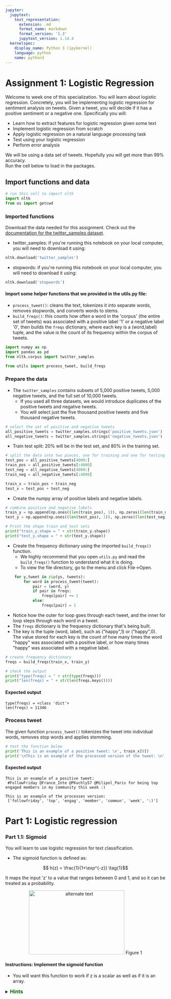 ```yaml
---
jupyter:
  jupytext:
    text_representation:
      extension: .md
      format_name: markdown
      format_version: '1.3'
      jupytext_version: 1.14.4
  kernelspec:
    display_name: Python 3 (ipykernel)
    language: python
    name: python3
---
```


# Assignment 1: Logistic Regression
Welcome to week one of this specialization. You will learn about logistic regression. Concretely, you will be implementing logistic regression for sentiment analysis on tweets. Given a tweet, you will decide if it has a positive sentiment or a negative one. Specifically you will: 

* Learn how to extract features for logistic regression given some text
* Implement logistic regression from scratch
* Apply logistic regression on a natural language processing task
* Test using your logistic regression
* Perform error analysis

We will be using a data set of tweets. Hopefully you will get more than 99% accuracy.  
Run the cell below to load in the packages.


## Import functions and data

```python
# run this cell to import nltk
import nltk
from os import getcwd
```

<!-- #region -->
### Imported functions

Download the data needed for this assignment. Check out the [documentation for the twitter_samples dataset](http://www.nltk.org/howto/twitter.html).

* twitter_samples: if you're running this notebook on your local computer, you will need to download it using:
```Python
nltk.download('twitter_samples')
```

* stopwords: if you're running this notebook on your local computer, you will need to download it using:
```python
nltk.download('stopwords')
```

#### Import some helper functions that we provided in the utils.py file:
* `process_tweet()`: cleans the text, tokenizes it into separate words, removes stopwords, and converts words to stems.
* `build_freqs()`: this counts how often a word in the 'corpus' (the entire set of tweets) was associated with a positive label '1' or a negative label '0', then builds the `freqs` dictionary, where each key is a (word,label) tuple, and the value is the count of its frequency within the corpus of tweets.
<!-- #endregion -->

```python
import numpy as np
import pandas as pd
from nltk.corpus import twitter_samples 

from utils import process_tweet, build_freqs
```

### Prepare the data
* The `twitter_samples` contains subsets of 5,000 positive tweets, 5,000 negative tweets, and the full set of 10,000 tweets.  
    * If you used all three datasets, we would introduce duplicates of the positive tweets and negative tweets.  
    * You will select just the five thousand positive tweets and five thousand negative tweets.

```python
# select the set of positive and negative tweets
all_positive_tweets = twitter_samples.strings('positive_tweets.json')
all_negative_tweets = twitter_samples.strings('negative_tweets.json')
```

* Train test split: 20% will be in the test set, and 80% in the training set.


```python
# split the data into two pieces, one for training and one for testing (validation set) 
test_pos = all_positive_tweets[4000:]
train_pos = all_positive_tweets[:4000]
test_neg = all_negative_tweets[4000:]
train_neg = all_negative_tweets[:4000]

train_x = train_pos + train_neg 
test_x = test_pos + test_neg
```

* Create the numpy array of positive labels and negative labels.

```python
# combine positive and negative labels
train_y = np.append(np.ones((len(train_pos), 1)), np.zeros((len(train_neg), 1)), axis=0)
test_y = np.append(np.ones((len(test_pos), 1)), np.zeros((len(test_neg), 1)), axis=0)
```

```python
# Print the shape train and test sets
print("train_y.shape = " + str(train_y.shape))
print("test_y.shape = " + str(test_y.shape))
```

* Create the frequency dictionary using the imported `build_freqs()` function.  
    * We highly recommend that you open `utils.py` and read the `build_freqs()` function to understand what it is doing.
    * To view the file directory, go to the menu and click File->Open.

```Python
    for y,tweet in zip(ys, tweets):
        for word in process_tweet(tweet):
            pair = (word, y)
            if pair in freqs:
                freqs[pair] += 1
            else:
                freqs[pair] = 1
```
* Notice how the outer for loop goes through each tweet, and the inner for loop steps through each word in a tweet.
* The `freqs` dictionary is the frequency dictionary that's being built. 
* The key is the tuple (word, label), such as ("happy",1) or ("happy",0).  The value stored for each key is the count of how many times the word "happy" was associated with a positive label, or how many times "happy" was associated with a negative label.

```python
# create frequency dictionary
freqs = build_freqs(train_x, train_y)

# check the output
print("type(freqs) = " + str(type(freqs)))
print("len(freqs) = " + str(len(freqs.keys())))
```

#### Expected output
```
type(freqs) = <class 'dict'>
len(freqs) = 11346
```


### Process tweet
The given function `process_tweet()` tokenizes the tweet into individual words, removes stop words and applies stemming.

```python
# test the function below
print('This is an example of a positive tweet: \n', train_x[0])
print('\nThis is an example of the processed version of the tweet: \n', process_tweet(train_x[0]))
```

#### Expected output
```
This is an example of a positive tweet: 
 #FollowFriday @France_Inte @PKuchly57 @Milipol_Paris for being top engaged members in my community this week :)
 
This is an example of the processes version: 
 ['followfriday', 'top', 'engag', 'member', 'commun', 'week', ':)']
```

<!-- #region -->
# Part 1: Logistic regression 


### Part 1.1: Sigmoid
You will learn to use logistic regression for text classification. 
* The sigmoid function is defined as: 

$$ h(z) = \frac{1}{1+\exp^{-z}} \tag{1}$$

It maps the input 'z' to a value that ranges between 0 and 1, and so it can be treated as a probability. 

<div style="width:image width px; font-size:100%; text-align:center;"><img src='../tmp2/sigmoid_plot.jpg' alt="alternate text" width="width" height="height" style="width:300px;height:200px;" /> Figure 1 </div>
<!-- #endregion -->

#### Instructions: Implement the sigmoid function
* You will want this function to work if z is a scalar as well as if it is an array.


<details>    
<summary>
    <font size="3" color="darkgreen"><b>Hints</b></font>
</summary>
<p>
<ul>
    <li><a href="https://docs.scipy.org/doc/numpy/reference/generated/numpy.exp.html" > numpy.exp </a> </li>

</ul>
</p>



```python tags=[]
import math
```

```python tags=[]
? math.exp
```

```python
# UNQ_C1 (UNIQUE CELL IDENTIFIER, DO NOT EDIT)
def sigmoid(z): 
    '''
    Input:
        z: is the input (can be a scalar or an array)
    Output:
        h: the sigmoid of z
    '''
    
    ### START CODE HERE (REPLACE INSTANCES OF 'None' with your code) ###
    # calculate the sigmoid of z
    # h = 1.0 / (1.0 + (math.exp(- z)))
    # when looking at other's solutions, I see that Numpy also has an exp() function.
    h = 1 / (1 + np.exp(-z))
    ### END CODE HERE ###
    
    return h
```

```python
# Testing your function 
if (sigmoid(0) == 0.5):
    print('SUCCESS!')
else:
    print('Oops!')

if (sigmoid(4.92) == 0.9927537604041685):
    print('CORRECT!')
else:
    print('Oops again!')
```

### Logistic regression: regression and a sigmoid

Logistic regression takes a regular linear regression, and applies a sigmoid to the output of the linear regression.

Regression:
$$z = \theta_0 x_0 + \theta_1 x_1 + \theta_2 x_2 + ... \theta_N x_N$$
Note that the $\theta$ values are "weights". If you took the Deep Learning Specialization, we referred to the weights with the `w` vector.  In this course, we're using a different variable $\theta$ to refer to the weights.

Logistic regression
$$ h(z) = \frac{1}{1+\exp^{-z}}$$
$$z = \theta_0 x_0 + \theta_1 x_1 + \theta_2 x_2 + ... \theta_N x_N$$
We will refer to 'z' as the 'logits'.


### Part 1.2 Cost function and Gradient

The cost function used for logistic regression is the average of the log loss across all training examples:

$$J(\theta) = -\frac{1}{m} \sum_{i=1}^m y^{(i)}\log (h(z(\theta)^{(i)})) + (1-y^{(i)})\log (1-h(z(\theta)^{(i)}))\tag{5} $$
* $m$ is the number of training examples
* $y^{(i)}$ is the actual label of the i-th training example.
* $h(z(\theta)^{(i)})$ is the model's prediction for the i-th training example.

The loss function for a single training example is
$$ Loss = -1 \times \left( y^{(i)}\log (h(z(\theta)^{(i)})) + (1-y^{(i)})\log (1-h(z(\theta)^{(i)})) \right)$$

* All the $h$ values are between 0 and 1, so the logs will be negative. That is the reason for the factor of -1 applied to the sum of the two loss terms.
* Note that when the model predicts 1 ($h(z(\theta)) = 1$) and the label $y$ is also 1, the loss for that training example is 0. 
* Similarly, when the model predicts 0 ($h(z(\theta)) = 0$) and the actual label is also 0, the loss for that training example is 0. 
* However, when the model prediction is close to 1 ($h(z(\theta)) = 0.9999$) and the label is 0, the second term of the log loss becomes a large negative number, which is then multiplied by the overall factor of -1 to convert it to a positive loss value. $-1 \times (1 - 0) \times log(1 - 0.9999) \approx 9.2$ The closer the model prediction gets to 1, the larger the loss.

```python
# verify that when the model predicts close to 1, but the actual label is 0, the loss is a large positive value
-1 * (1 - 0) * np.log(1 - 0.9999) # loss is about 9.2
```

* Likewise, if the model predicts close to 0 ($h(z) = 0.0001$) but the actual label is 1, the first term in the loss function becomes a large number: $-1 \times log(0.0001) \approx 9.2$.  The closer the prediction is to zero, the larger the loss.

```python
# verify that when the model predicts close to 0 but the actual label is 1, the loss is a large positive value
-1 * np.log(0.0001) # loss is about 9.2
```

#### Update the weights

To update your weight vector $\theta$, you will apply gradient descent to iteratively improve your model's predictions.  
The gradient of the cost function $J$ with respect to one of the weights $\theta_j$ is:

$$\nabla_{\theta_j}J(\theta) = \frac{1}{m} \sum_{i=1}^m(h^{(i)}-y^{(i)})x_j \tag{5}$$
* 'i' is the index across all 'm' training examples.
* 'j' is the index of the weight $\theta_j$, so $x_j$ is the feature associated with weight $\theta_j$

* To update the weight $\theta_j$, we adjust it by subtracting a fraction of the gradient determined by $\alpha$:
$$\theta_j = \theta_j - \alpha \times \nabla_{\theta_j}J(\theta) $$
* The learning rate $\alpha$ is a value that we choose to control how big a single update will be.



## Instructions: Implement gradient descent function
* The number of iterations `num_iters` is the number of times that you'll use the entire training set.
* For each iteration, you'll calculate the cost function using all training examples (there are `m` training examples), and for all features.
* Instead of updating a single weight $\theta_i$ at a time, we can update all the weights in the column vector:  
$$\mathbf{\theta} = \begin{pmatrix}
\theta_0
\\
\theta_1
\\ 
\theta_2 
\\ 
\vdots
\\ 
\theta_n
\end{pmatrix}$$
* $\mathbf{\theta}$ has dimensions (n+1, 1), where 'n' is the number of features, and there is one more element for the bias term $\theta_0$ (note that the corresponding feature value $\mathbf{x_0}$ is 1).
* The 'logits', 'z', are calculated by multiplying the feature matrix 'x' with the weight vector 'theta'.  $z = \mathbf{x}\mathbf{\theta}$
    * $\mathbf{x}$ has dimensions (m, n+1) 
    * $\mathbf{\theta}$: has dimensions (n+1, 1)
    * $\mathbf{z}$: has dimensions (m, 1)
* The prediction 'h', is calculated by applying the sigmoid to each element in 'z': $h(z) = sigmoid(z)$, and has dimensions (m,1).
* The cost function $J$ is calculated by taking the dot product of the vectors 'y' and 'log(h)'.  Since both 'y' and 'h' are column vectors (m,1), transpose the vector to the left, so that matrix multiplication of a row vector with column vector performs the dot product.
$$J = \frac{-1}{m} \times \left(\mathbf{y}^T \cdot log(\mathbf{h}) + \mathbf{(1-y)}^T \cdot log(\mathbf{1-h}) \right)$$
* The update of theta is also vectorized.  Because the dimensions of $\mathbf{x}$ are (m, n+1), and both $\mathbf{h}$ and $\mathbf{y}$ are (m, 1), we need to transpose the $\mathbf{x}$ and place it on the left in order to perform matrix multiplication, which then yields the (n+1, 1) answer we need:
$$\mathbf{\theta} = \mathbf{\theta} - \frac{\alpha}{m} \times \left( \mathbf{x}^T \cdot \left( \mathbf{h-y} \right) \right)$$


<details>    
<summary>
    <font size="3" color="darkgreen"><b>Hints</b></font>
</summary>
<p>
<ul>
    <li>use np.dot for matrix multiplication.</li>
    <li>To ensure that the fraction -1/m is a decimal value, cast either the numerator or denominator (or both), like `float(1)`, or write `1.` for the float version of 1. </li>
</ul>
</p>



```python tags=[]

```

```python
# UNQ_C2 (UNIQUE CELL IDENTIFIER, DO NOT EDIT)
def gradientDescent(x, y, theta, alpha, num_iters):
    '''
    Input:
        x: matrix of features which is (m,n+1)
        y: corresponding labels of the input matrix x, dimensions (m,1)
        theta: weight vector of dimension (n+1,1)
        alpha: learning rate
        num_iters: number of iterations you want to train your model for
    Output:
        J: the final cost
        theta: your final weight vector
    Hint: you might want to print the cost to make sure that it is going down.
    '''
    ### START CODE HERE (REPLACE INSTANCES OF 'None' with your code) ###
    # get 'm', the number of rows in matrix x
    m = len(x)
    
    for i in range(0, num_iters):
        
        # get z, the dot product of x and theta
        z = np.dot(x, theta)
        
        # get the sigmoid of z
        h = sigmoid(z)
        
        # calculate the cost function
        # based on markdown cell above.
        J = -(1./m) * (np.dot(y.transpose(), np.log(h)) + np.dot((1-y).transpose(), np.log(1 - h)))
        print(J)

        # update the weights theta
        theta = theta - alpha/m * (np.dot(x.transpose(), (h - y)))
        
    ### END CODE HERE ###
    J = float(J)
    return J, theta
```

```python jupyter={"outputs_hidden": true} tags=[]
# Check the function
# Construct a synthetic test case using numpy PRNG functions
np.random.seed(1)
# X input is 10 x 3 with ones for the bias terms
tmp_X = np.append(np.ones((10, 1)), np.random.rand(10, 2) * 2000, axis=1)
# Y Labels are 10 x 1
tmp_Y = (np.random.rand(10, 1) > 0.35).astype(float)

# Apply gradient descent
tmp_J, tmp_theta = gradientDescent(tmp_X, tmp_Y, np.zeros((3, 1)), 1e-8, 700)
print(f"The cost after training is {tmp_J:.8f}.")
print(f"The resulting vector of weights is {[round(t, 8) for t in np.squeeze(tmp_theta)]}")
```

#### Expected output
```
The cost after training is 0.67094970.
The resulting vector of weights is [4.1e-07, 0.00035658, 7.309e-05]
```


## Part 2: Extracting the features

* Given a list of tweets, extract the features and store them in a matrix. You will extract two features.
    * The first feature is the number of positive words in a tweet.
    * The second feature is the number of negative words in a tweet. 
* Then train your logistic regression classifier on these features.
* Test the classifier on a validation set. 

### Instructions: Implement the extract_features function. 
* This function takes in a single tweet.
* Process the tweet using the imported `process_tweet()` function and save the list of tweet words.
* Loop through each word in the list of processed words
    * For each word, check the `freqs` dictionary for the count when that word has a positive '1' label. (Check for the key (word, 1.0)
    * Do the same for the count for when the word is associated with the negative label '0'. (Check for the key (word, 0.0).)



<details>    
<summary>
    <font size="3" color="darkgreen"><b>Hints</b></font>
</summary>
<p>
<ul>
    <li>Make sure you handle cases when the (word, label) key is not found in the dictionary. </li>
    <li> Search the web for hints about using the `.get()` method of a Python dictionary.  Here is an <a href="https://www.programiz.com/python-programming/methods/dictionary/get" > example </a> </li>
</ul>
</p>


```python
# UNQ_C3 (UNIQUE CELL IDENTIFIER, DO NOT EDIT)
def extract_features(tweet, freqs):
    '''
    Input: 
        tweet: a list of words for one tweet
        freqs: a dictionary corresponding to the frequencies of each tuple (word, label)
    Output: 
        x: a feature vector of dimension (1,3)
    '''
    # process_tweet tokenizes, stems, and removes stopwords
    word_l = process_tweet(tweet)
    
    # 3 elements in the form of a 1 x 3 vector
    x = np.zeros((1, 3)) 
    
    #bias term is set to 1
    x[0,0] = 1 
    
    ### START CODE HERE (REPLACE INSTANCES OF 'None' with your code) ###
    
    # loop through each word in the list of words
    for word in word_l:
        
        # increment the word count for the positive label 1
        x[0,1] += freqs.get((word, 1.0), 0)
        
        # increment the word count for the negative label 0
        x[0,2] += freqs.get((word, 0.0), 0)
        
    ### END CODE HERE ###
    assert(x.shape == (1, 3))
    return x
```

```python
# Check your function

# test 1
# test on training data
tmp1 = extract_features(train_x[0], freqs)
print(tmp1)
```

#### Expected output
```
[[1.00e+00 3.02e+03 6.10e+01]]
```

```python
# test 2:
# check for when the words are not in the freqs dictionary
tmp2 = extract_features('blorb bleeeeb bloooob', freqs)
print(tmp2)
```

#### Expected output
```
[[1. 0. 0.]]
```


## Part 3: Training Your Model

To train the model:
* Stack the features for all training examples into a matrix `X`. 
* Call `gradientDescent`, which you've implemented above.

This section is given to you.  Please read it for understanding and run the cell.

```python jupyter={"outputs_hidden": true} tags=[]
# collect the features 'x' and stack them into a matrix 'X'
X = np.zeros((len(train_x), 3))
for i in range(len(train_x)):
    X[i, :]= extract_features(train_x[i], freqs)

# training labels corresponding to X
Y = train_y

# Apply gradient descent
J, theta = gradientDescent(X, Y, np.zeros((3, 1)), 1e-9, 1500)
print(f"The cost after training is {J:.8f}.")
print(f"The resulting vector of weights is {[round(t, 8) for t in np.squeeze(theta)]}")
```

**Expected Output**: 

```
The cost after training is 0.24216529.
The resulting vector of weights is [7e-08, 0.0005239, -0.00055517]
```


# Part 4: Test your logistic regression

It is time for you to test your logistic regression function on some new input that your model has not seen before. 

#### Instructions: Write `predict_tweet`
Predict whether a tweet is positive or negative.

* Given a tweet, process it, then extract the features.
* Apply the model's learned weights on the features to get the logits.
* Apply the sigmoid to the logits to get the prediction (a value between 0 and 1).

$$y_{pred} = sigmoid(\mathbf{x} \cdot \theta)$$

```python
# UNQ_C4 (UNIQUE CELL IDENTIFIER, DO NOT EDIT)
def predict_tweet(tweet, freqs, theta):
    '''
    Input: 
        tweet: a string
        freqs: a dictionary corresponding to the frequencies of each tuple (word, label)
        theta: (3,1) vector of weights
    Output: 
        y_pred: the probability of a tweet being positive or negative
    '''
    ### START CODE HERE (REPLACE INSTANCES OF 'None' with your code) ###
    
    # extract the features of the tweet and store it into x
    x = extract_features(tweet, freqs)
    
    # make the prediction using x and theta
    y_pred = sigmoid(np.dot(x, theta))
    
    ### END CODE HERE ###
    
    return y_pred
```

```python
# Run this cell to test your function
for tweet in ['I am happy', 'I am bad', 'this movie should have been great.', 'great', 'great great', 'great great great', 'great great great great']:
    print( '%s -> %f' % (tweet, predict_tweet(tweet, freqs, theta)))
```

**Expected Output**: 
```
I am happy -> 0.518580
I am bad -> 0.494339
this movie should have been great. -> 0.515331
great -> 0.515464
great great -> 0.530898
great great great -> 0.546273
great great great great -> 0.561561
```

```python
# Feel free to check the sentiment of your own tweet below
my_tweet = 'I am learning :)'
my_tweet = 'I am failing at learning :('
# model appears to put too much weight on ":)" as text is negative but emoji overpowers prediction
my_tweet = 'I am failing at learning :)'
predict_tweet(my_tweet, freqs, theta)
```

## Check performance using the test set
After training your model using the training set above, check how your model might perform on real, unseen data, by testing it against the test set.

#### Instructions: Implement `test_logistic_regression` 
* Given the test data and the weights of your trained model, calculate the accuracy of your logistic regression model. 
* Use your `predict_tweet()` function to make predictions on each tweet in the test set.
* If the prediction is > 0.5, set the model's classification `y_hat` to 1, otherwise set the model's classification `y_hat` to 0.
* A prediction is accurate when `y_hat` equals `test_y`.  Sum up all the instances when they are equal and divide by `m`.



<details>    
<summary>
    <font size="3" color="darkgreen"><b>Hints</b></font>
</summary>
<p>
<ul>
    <li>Use np.asarray() to convert a list to a numpy array</li>
    <li>Use np.squeeze() to make an (m,1) dimensional array into an (m,) array </li>
</ul>
</p>

```python
# UNQ_C5 (UNIQUE CELL IDENTIFIER, DO NOT EDIT)
def test_logistic_regression(test_x, test_y, freqs, theta):
    """
    Input: 
        test_x: a list of tweets
        test_y: (m, 1) vector with the corresponding labels for the list of tweets
        freqs: a dictionary with the frequency of each pair (or tuple)
        theta: weight vector of dimension (3, 1)
    Output: 
        accuracy: (# of tweets classified correctly) / (total # of tweets)
    """
    
    ### START CODE HERE (REPLACE INSTANCES OF 'None' with your code) ###
    
    # the list for storing predictions
    y_hat = []
    
    for tweet in test_x:
        # get the label prediction for the tweet
        y_pred = predict_tweet(tweet, freqs, theta)
        
        if y_pred > 0.5:
            # append 1.0 to the list
            y_hat.append(1.0)
        else:
            # append 0 to the list
            y_hat.append(0.0)

    # With the above implementation, y_hat is a list, but test_y is (m,1) array
    # convert both to one-dimensional arrays in order to compare them using the '==' operator
    accuracy = (y_hat == np.squeeze(test_y)).sum() / (len(test_x))

    ### END CODE HERE ###
    
    return accuracy
```

```python
tmp_accuracy = test_logistic_regression(test_x, test_y, freqs, theta)
print(f"Logistic regression model's accuracy = {tmp_accuracy:.4f}")
```

#### Expected Output: 
```0.9950```  
Pretty good!


# Part 5: Error Analysis

In this part you will see some tweets that your model misclassified. Why do you think the misclassifications happened? Specifically what kind of tweets does your model misclassify?

```python
# Some error analysis done for you
print('Label Predicted Tweet')
for x,y in zip(test_x,test_y):
    y_hat = predict_tweet(x, freqs, theta)

    if np.abs(y - (y_hat > 0.5)) > 0:
        print('THE TWEET IS:', x)
        print('THE PROCESSED TWEET IS:', process_tweet(x))
        print('%d\t%0.8f\t%s' % (y, y_hat, ' '.join(process_tweet(x)).encode('ascii', 'ignore')))
```

Later in this specialization, we will see how we can use deep learning to improve the prediction performance.


# Part 6: Predict with your own tweet

```python
# Feel free to change the tweet below
my_tweet = 'This is a ridiculously bright movie. The plot was terrible and I was sad until the ending!'
my_tweet = 'This is a ridiculously bright movie. The plot was terrible and I was sad in the end!'
my_tweet = "This is some text that has powerful and not sad sentiment"
my_tweet = "This is some text that has powerful and not happy sentiment"
# by removing the 'not' as a stop word, it loses the actual sentimen.
print(process_tweet(my_tweet))
y_hat = predict_tweet(my_tweet, freqs, theta)
print(y_hat)
if y_hat > 0.5:
    print('Positive sentiment')
else: 
    print('Negative sentiment')
```

```python

```
